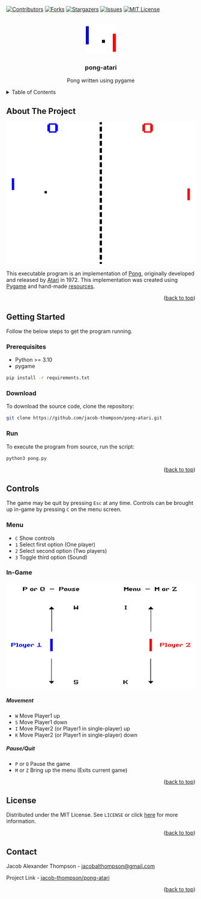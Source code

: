<a name="readme-top"></a>


[![Contributors][contributors-shield]][contributors-url]
[![Forks][forks-shield]][forks-url]
[![Stargazers][stars-shield]][stars-url]
[![Issues][issues-shield]][issues-url]
[![MIT License][license-shield]][license-url]


<br />
<div align="center">
  <a href="https://github.com/jacob-thompson/pong-atari">
    <img src="pong-atari/data/gfx/logo.png" alt="Logo" width="80" height="80">
  </a>

  <h3 align="center">pong-atari</h3>

  <p align="center">
    Pong written using pygame
    <br />
  </p>
</div>


<details>
  <summary>Table of Contents</summary>
  <ol>
    <li>
      <a href="#about-the-project">About The Project</a>
      <ul>
      </ul>
    </li>
    <li>
      <a href="#getting-started">Getting Started</a>
      <ul>
        <li><a href="#prerequisites">Prerequisites</a></li>
        <li><a href="#download">Download</a></li>
        <li><a href="#run">Run</a></li>
      </ul>
    </li>
    <li><a href="#controls">Controls</a></li>
    <li><a href="#license">License</a></li>
    <li><a href="#contact">Contact</a></li>
  </ol>
</details>


## About The Project

[![Pong Screenshot][product-screenshot]](https://github.com/jacob-thompson/pong-atari/blob/main/data/gfx/screenshot.png)

This executable program is an implementation of [Pong](https://en.wikipedia.org/wiki/Pong), originally developed and released by [Atari](https://en.wikipedia.org/wiki/Atari,_Inc._(1972%E2%80%931992)) in 1972. This implementation was created using [Pygame](https://www.pygame.org/wiki/about) and hand-made [resources](https://github.com/jacob-thompson/pong-atari/tree/main/data).

<p align="right">(<a href="#readme-top">back to top</a>)</p>


## Getting Started

Follow the below steps to get the program running.

### Prerequisites

* Python >= 3.10
* pygame
```sh
pip install -r requirements.txt
```

### Download

To download the source code, clone the repository:
```sh
git clone https://github.com/jacob-thompson/pong-atari.git
```

### Run

To execute the program from source, run the script:
```sh
python3 pong.py
```

<p align="right">(<a href="#readme-top">back to top</a>)</p>

## Controls

The game may be quit by pressing `Esc` at any time.
Controls can be brought up in-game by pressing `C` on the menu screen.

### Menu

* `C` Show controls
* `1` Select first option (One player)
* `2` Select second option (Two players)
* `3` Toggle third option (Sound)

### In-Game

[![Controls Screenshot][controls-screenshot]](https://github.com/jacob-thompson/pong-atari/blob/main/data/gfx/controls.png)

##### Movement

* `W` Move Player1 up
* `S` Move Player1 down
* `I` Move Player2 (or Player1 in single-player) up
* `K` Move Player2 (or Player1 in single-player) down

##### Pause/Quit

* `P` or `Q` Pause the game
* `M` or `Z` Bring up the menu (Exits current game)

<p align="right">(<a href="#readme-top">back to top</a>)</p>


## License

Distributed under the MIT License. See `LICENSE` or click [here](https://github.com/jacob-thompson/pong-atari/blob/main/LICENSE) for more information.

<p align="right">(<a href="#readme-top">back to top</a>)</p>


## Contact

Jacob Alexander Thompson - jacobalthompson@gmail.com

Project Link - [jacob-thompson/pong-atari](https://github.com/jacob-thompson/pong-atari)

<p align="right">(<a href="#readme-top">back to top</a>)</p>


[contributors-shield]: https://img.shields.io/github/contributors/jacob-thompson/pong-atari.svg?style=flat
[contributors-url]: https://github.com/jacob-thompson/pong-atari/graphs/contributors
[forks-shield]: https://img.shields.io/github/forks/jacob-thompson/pong-atari.svg?style=flat
[forks-url]: https://github.com/jacob-thompson/pong-atari/network/members
[stars-shield]: https://img.shields.io/github/stars/jacob-thompson/pong-atari.svg?style=flat
[stars-url]: https://github.com/jacob-thompson/pong-atari/stargazers
[issues-shield]: https://img.shields.io/github/issues/jacob-thompson/Pong.svg?style=flat
[issues-url]: https://github.com/jacob-thompson/pong-atari/issues
[license-shield]: https://img.shields.io/github/license/jacob-thompson/Pong.svg?style=flat
[license-url]: https://github.com/jacob-thompson/pong-atari/blob/main/LICENSE
[product-screenshot]: pong-atari/data/gfx/screenshot.png
[controls-screenshot]: pong-atari/data/gfx/controls.png
